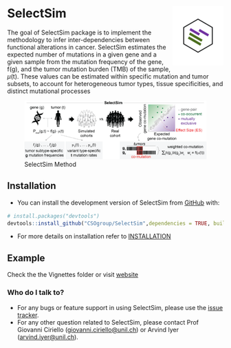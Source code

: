 
<!-- README.md is generated from README.Rmd. Please edit that file -->

# SelectSim <img src="man/figures/logo.png" align="right" height="138" alt="" />

<!-- badges: start -->
<!-- badges: end -->

The goal of SelectSim package is to implement the methodology to infer
inter-dependencies between functional alterations in cancer. SelectSim
estimates the expected number of mutations in a given gene and a given
sample from the mutation frequency of the gene, f(g), and the tumor
mutation burden (TMB) of the sample, $\mu$(t). These values can be
estimated within specific mutation and tumor subsets, to account for
heterogeneous tumor types, tissue specificities, and distinct mutational
processes

<figure>
<img src="vignettes/SelectSim_method.png" alt="SelectSim Method" />
<figcaption aria-hidden="true">SelectSim Method</figcaption>
</figure>

## Installation

- You can install the development version of SelectSim from
  [GitHub](https://github.com/CSOgroup/SelectSim) with:

``` r
# install.packages("devtools")
devtools::install_github("CSOgroup/SelectSim",dependencies = TRUE, build_vignettes = TRUE)
```

- For more details on installation refer to
  [INSTALLATION](INSTALLATION.md)

## Example

Check the the Vignettes folder or visit
[website](https://csogroup.github.io/SelectSim/)

### Who do I talk to?

- For any bugs or feature support in using SelectSim, please use the
  [issue tracker](https://github.com/CSOgroup/SelectSim/issues).
- For any other question related to SelectSim, please contact Prof
  Giovanni Ciriello (<giovanni.ciriello@unil.ch>) or Arvind Iyer
  (<arvind.iyer@unil.ch>).
